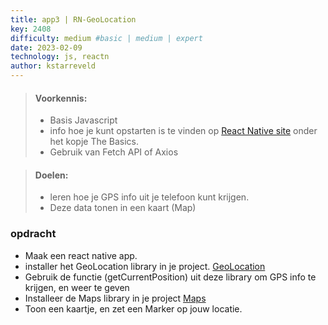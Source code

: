 ```yaml
---
title: app3 | RN-GeoLocation
key: 2408
difficulty: medium #basic | medium | expert
date: 2023-02-09
technology: js, reactn
author: kstarreveld
---
```



> #### Voorkennis:  
> * Basis Javascript 
> * info hoe je kunt opstarten is te vinden op [React Native site](https://reactnative.dev/docs/getting-started) onder het kopje The Basics.
> * Gebruik van Fetch API of Axios

> #### Doelen:  
> * leren hoe je GPS info uit je telefoon kunt krijgen.
> * Deze data tonen in een kaart (Map)


### opdracht
* Maak een react native app.
* installer het GeoLocation library in je project.
[GeoLocation](https://github.com/michalchudziak/react-native-geolocation)
* Gebruik de functie (getCurrentPosition) uit deze library om GPS info te krijgen, en weer te geven
* Installeer de Maps library in je project [Maps](https://github.com/react-native-maps/react-native-maps)
* Toon een kaartje, en zet een Marker op jouw locatie.
